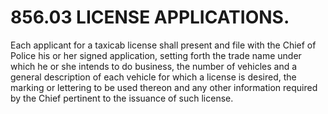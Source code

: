 856.03 LICENSE APPLICATIONS.
============================

Each applicant for a taxicab license shall present and file with the
Chief of Police his or her signed application, setting forth the trade
name under which he or she intends to do business, the number of
vehicles and a general description of each vehicle for which a license
is desired, the marking or lettering to be used thereon and any other
information required by the Chief pertinent to the issuance of such
license.
